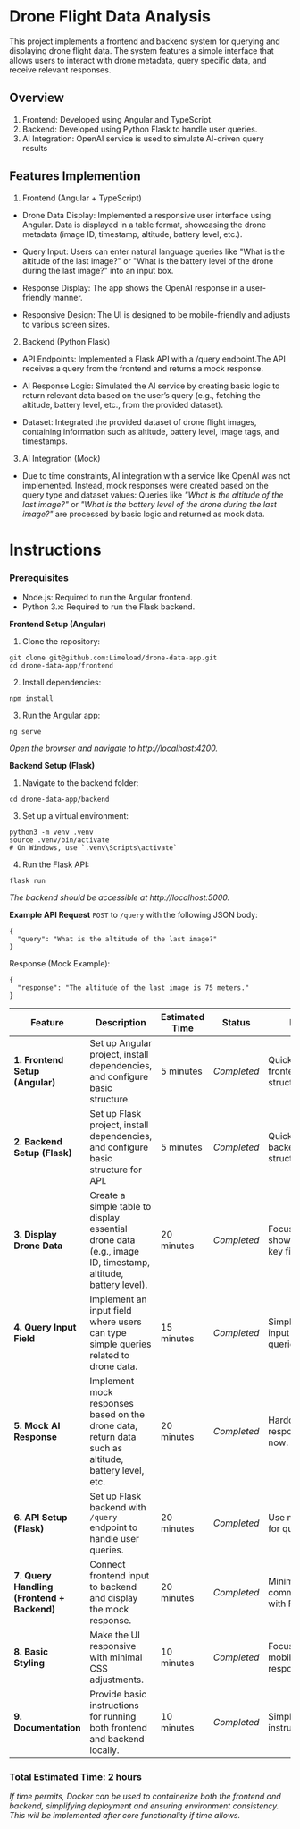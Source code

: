 # Drone Flight Data Analysis

This project implements a frontend and backend system for querying and displaying drone flight data. The system features a simple interface that allows users to interact with drone metadata, query specific data, and receive relevant responses.

## Overview
1. Frontend: Developed using Angular and TypeScript.
2. Backend: Developed using Python Flask to handle user queries.
3. AI Integration: OpenAI service is used to simulate AI-driven query results

## Features Implemention

1. Frontend (Angular + TypeScript)
- Drone Data Display:
Implemented a responsive user interface using Angular.
Data is displayed in a table format, showcasing the drone metadata (image ID, timestamp, altitude, battery level, etc.).

- Query Input: Users can enter natural language queries like "What is the altitude of the last image?" or "What is the battery level of the drone during the last image?" into an input box.

- Response Display: The app shows the OpenAI response in a user-friendly manner.

- Responsive Design: The UI is designed to be mobile-friendly and adjusts to various screen sizes.

2. Backend (Python Flask)
- API Endpoints: Implemented a Flask API with a /query endpoint.The API receives a query from the frontend and returns a mock response.

- AI Response Logic: Simulated the AI service by creating basic logic to return relevant data based on the user’s query (e.g., fetching the altitude, battery level, etc., from the provided dataset).

- Dataset: Integrated the provided dataset of drone flight images, containing information such as altitude, battery level, image tags, and timestamps.

3. AI Integration (Mock)
- Due to time constraints, AI integration with a service like OpenAI was not implemented. Instead, mock responses were created based on the query type and dataset values:
Queries like *"What is the altitude of the last image?"* or *"What is the battery level of the drone during the last image?"* are processed by basic logic and returned as mock data.


# Instructions

### Prerequisites
- Node.js: Required to run the Angular frontend.
- Python 3.x: Required to run the Flask backend.

**Frontend Setup (Angular)**
1. Clone the repository:

```
git clone git@github.com:Limeload/drone-data-app.git
cd drone-data-app/frontend
```
2. Install dependencies:

```
npm install
```

3. Run the Angular app:

```
ng serve
```
*Open the browser and navigate to http://localhost:4200.*

**Backend Setup (Flask)**
1. Navigate to the backend folder:

```
cd drone-data-app/backend
```

3. Set up a virtual environment:

```
python3 -m venv .venv
source .venv/bin/activate
# On Windows, use `.venv\Scripts\activate`
```

4. Run the Flask API:
```
flask run
```
*The backend should be accessible at http://localhost:5000.*

**Example API Request**
`POST` to `/query` with the following JSON body:

```
{
  "query": "What is the altitude of the last image?"
}
```

Response (Mock Example):
```
{
  "response": "The altitude of the last image is 75 meters."
}
```

| **Feature**                               | **Description**                                                                                                    | **Estimated Time** | **Status**       | **Notes**                                      |
|-------------------------------------------|--------------------------------------------------------------------------------------------------------------------|--------------------|------------------|------------------------------------------------|
| **1. Frontend Setup (Angular)**           | Set up Angular project, install dependencies, and configure basic structure.                                       | 5 minutes          | *Completed*          | Quick setup for frontend structure.           |
| **2. Backend Setup (Flask)**              | Set up Flask project, install dependencies, and configure basic structure for API.                                | 5 minutes          | *Completed*          | Quick setup for backend structure.            |
| **3. Display Drone Data**                 | Create a simple table to display essential drone data (e.g., image ID, timestamp, altitude, battery level).        | 20 minutes         | *Completed*          | Focus on showing a few key fields.            |
| **4. Query Input Field**                  | Implement an input field where users can type simple queries related to drone data.                                | 15 minutes         | *Completed*           | Simple text input for queries.                |
| **5. Mock AI Response**                   | Implement mock responses based on the drone data, return data such as altitude, battery level, etc.                | 20 minutes         | *Completed*          | Hardcode responses for now.                   |
| **6. API Setup (Flask)**                  | Set up Flask backend with `/query` endpoint to handle user queries.                                                | 20 minutes         | *Completed*           | Use mock logic for queries.                   |
| **7. Query Handling (Frontend + Backend)**| Connect frontend input to backend and display the mock response.                                                   | 20 minutes         | *Completed*          | Minimal communication with Flask.             |
| **8. Basic Styling**                      | Make the UI responsive with minimal CSS adjustments.                                                               | 10 minutes         | *Completed*           | Focus on mobile-first responsiveness.         |
| **9. Documentation**                      | Provide basic instructions for running both frontend and backend locally.                                         | 10 minutes         | *Completed*           | Simple setup instructions.                    |

### Total Estimated Time: **2 hours**

*If time permits, Docker can be used to containerize both the frontend and backend, simplifying deployment and ensuring environment consistency. This will be implemented after core functionality if time allows.*
